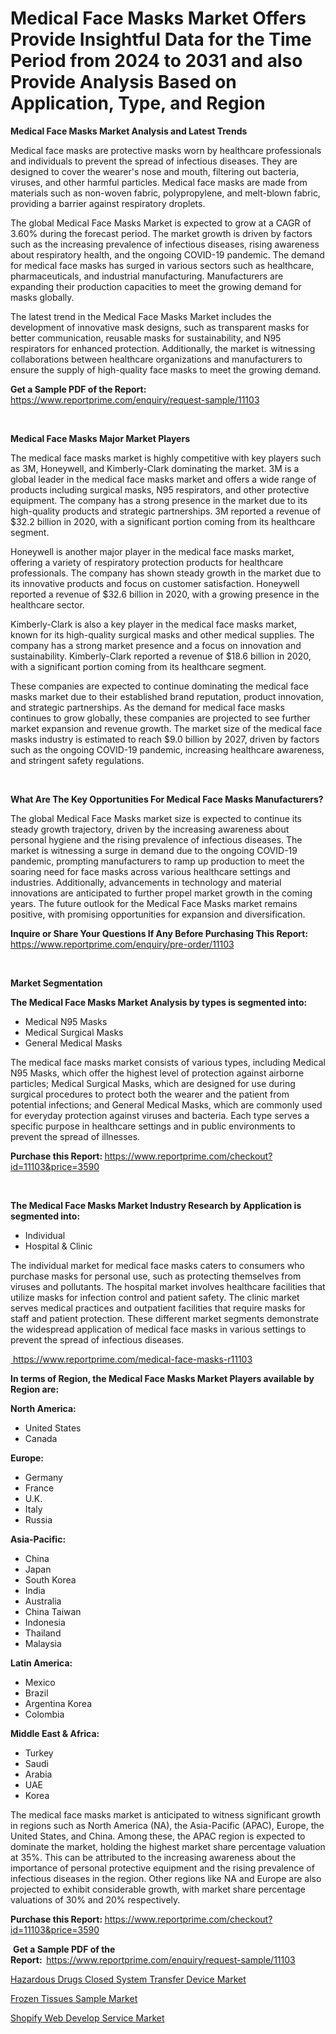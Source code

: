 <p><h1>Medical Face Masks Market Offers Provide Insightful Data for the Time Period from 2024 to 2031 and also Provide Analysis Based on Application, Type, and Region</h1></p><p><strong>Medical Face Masks Market Analysis and Latest Trends</strong></p>
<p><p>Medical face masks are protective masks worn by healthcare professionals and individuals to prevent the spread of infectious diseases. They are designed to cover the wearer's nose and mouth, filtering out bacteria, viruses, and other harmful particles. Medical face masks are made from materials such as non-woven fabric, polypropylene, and melt-blown fabric, providing a barrier against respiratory droplets.</p><p>The global Medical Face Masks Market is expected to grow at a CAGR of 3.60% during the forecast period. The market growth is driven by factors such as the increasing prevalence of infectious diseases, rising awareness about respiratory health, and the ongoing COVID-19 pandemic. The demand for medical face masks has surged in various sectors such as healthcare, pharmaceuticals, and industrial manufacturing. Manufacturers are expanding their production capacities to meet the growing demand for masks globally.</p><p>The latest trend in the Medical Face Masks Market includes the development of innovative mask designs, such as transparent masks for better communication, reusable masks for sustainability, and N95 respirators for enhanced protection. Additionally, the market is witnessing collaborations between healthcare organizations and manufacturers to ensure the supply of high-quality face masks to meet the growing demand.</p></p>
<p><strong>Get a Sample PDF of the Report:&nbsp;</strong> <a href="https://www.reportprime.com/enquiry/request-sample/11103">https://www.reportprime.com/enquiry/request-sample/11103</a></p>
<p>&nbsp;</p>
<p><strong>Medical Face Masks Major Market Players</strong></p>
<p><p>The medical face masks market is highly competitive with key players such as 3M, Honeywell, and Kimberly-Clark dominating the market. 3M is a global leader in the medical face masks market and offers a wide range of products including surgical masks, N95 respirators, and other protective equipment. The company has a strong presence in the market due to its high-quality products and strategic partnerships. 3M reported a revenue of $32.2 billion in 2020, with a significant portion coming from its healthcare segment.</p><p>Honeywell is another major player in the medical face masks market, offering a variety of respiratory protection products for healthcare professionals. The company has shown steady growth in the market due to its innovative products and focus on customer satisfaction. Honeywell reported a revenue of $32.6 billion in 2020, with a growing presence in the healthcare sector.</p><p>Kimberly-Clark is also a key player in the medical face masks market, known for its high-quality surgical masks and other medical supplies. The company has a strong market presence and a focus on innovation and sustainability. Kimberly-Clark reported a revenue of $18.6 billion in 2020, with a significant portion coming from its healthcare segment.</p><p>These companies are expected to continue dominating the medical face masks market due to their established brand reputation, product innovation, and strategic partnerships. As the demand for medical face masks continues to grow globally, these companies are projected to see further market expansion and revenue growth. The market size of the medical face masks industry is estimated to reach $9.0 billion by 2027, driven by factors such as the ongoing COVID-19 pandemic, increasing healthcare awareness, and stringent safety regulations.</p></p>
<p>&nbsp;</p>
<p><strong>What Are The Key Opportunities For Medical Face Masks Manufacturers?</strong></p>
<p><p>The global Medical Face Masks market size is expected to continue its steady growth trajectory, driven by the increasing awareness about personal hygiene and the rising prevalence of infectious diseases. The market is witnessing a surge in demand due to the ongoing COVID-19 pandemic, prompting manufacturers to ramp up production to meet the soaring need for face masks across various healthcare settings and industries. Additionally, advancements in technology and material innovations are anticipated to further propel market growth in the coming years. The future outlook for the Medical Face Masks market remains positive, with promising opportunities for expansion and diversification.</p></p>
<p><strong>Inquire or Share Your Questions If Any Before Purchasing This Report:</strong> <a href="https://www.reportprime.com/enquiry/pre-order/11103">https://www.reportprime.com/enquiry/pre-order/11103</a></p>
<p>&nbsp;</p>
<p><strong>Market Segmentation</strong></p>
<p><strong>The Medical Face Masks Market Analysis by types is segmented into:</strong></p>
<p><ul><li>Medical N95 Masks</li><li>Medical Surgical Masks</li><li>General Medical Masks</li></ul></p>
<p><p>The medical face masks market consists of various types, including Medical N95 Masks, which offer the highest level of protection against airborne particles; Medical Surgical Masks, which are designed for use during surgical procedures to protect both the wearer and the patient from potential infections; and General Medical Masks, which are commonly used for everyday protection against viruses and bacteria. Each type serves a specific purpose in healthcare settings and in public environments to prevent the spread of illnesses.</p></p>
<p><strong>Purchase this Report:&nbsp;</strong><a href="https://www.reportprime.com/checkout?id=11103&price=3590">https://www.reportprime.com/checkout?id=11103&price=3590</a></p>
<p>&nbsp;</p>
<p><strong>The Medical Face Masks Market Industry Research by Application is segmented into:</strong></p>
<p><ul><li>Individual</li><li>Hospital & Clinic</li></ul></p>
<p><p>The individual market for medical face masks caters to consumers who purchase masks for personal use, such as protecting themselves from viruses and pollutants. The hospital market involves healthcare facilities that utilize masks for infection control and patient safety. The clinic market serves medical practices and outpatient facilities that require masks for staff and patient protection. These different market segments demonstrate the widespread application of medical face masks in various settings to prevent the spread of infectious diseases.</p></p>
<p><a href="https://www.reportprime.com/medical-face-masks-r11103">&nbsp;https://www.reportprime.com/medical-face-masks-r11103</a></p>
<p><strong>In terms of Region, the Medical Face Masks Market Players available by Region are:</strong></p>
<p>
    <p> <strong> North America: </strong>
        <ul>
            <li>United States</li>
            <li>Canada</li>
        </ul>
        </p> 
    <p> <strong> Europe: </strong>
        <ul>
            <li>Germany</li>
            <li>France</li>
            <li>U.K.</li>
            <li>Italy</li>
            <li>Russia</li>
        </ul>
        </p> 
    <p> <strong> Asia-Pacific: </strong>
        <ul>
            <li>China</li>
            <li>Japan</li>
            <li>South Korea</li>
            <li>India</li>
            <li>Australia</li>
            <li>China Taiwan</li>
            <li>Indonesia</li>
            <li>Thailand</li>
            <li>Malaysia</li>
        </ul>
        </p> 
    <p> <strong> Latin America: </strong>
        <ul>
            <li>Mexico</li>
            <li>Brazil</li>
            <li>Argentina Korea</li>
            <li>Colombia</li>
        </ul>
        </p> 
    <p> <strong> Middle East & Africa: </strong>
        <ul>
            <li>Turkey</li>
            <li>Saudi</li>
            <li>Arabia</li>
            <li>UAE</li>
            <li>Korea</li>
        </ul>
    </p>
    </p>
<p><p>The medical face masks market is anticipated to witness significant growth in regions such as North America (NA), the Asia-Pacific (APAC), Europe, the United States, and China. Among these, the APAC region is expected to dominate the market, holding the highest market share percentage valuation at 35%. This can be attributed to the increasing awareness about the importance of personal protective equipment and the rising prevalence of infectious diseases in the region. Other regions like NA and Europe are also projected to exhibit considerable growth, with market share percentage valuations of 30% and 20% respectively.</p></p>
<p><strong>Purchase this Report: </strong><a href="https://www.reportprime.com/checkout?id=11103&price=3590">https://www.reportprime.com/checkout?id=11103&price=3590</a></p>
<p>&nbsp;<strong>Get a Sample PDF of the Report:&nbsp;&nbsp;</strong><a href="https://www.reportprime.com/enquiry/request-sample/11103">https://www.reportprime.com/enquiry/request-sample/11103</a></p>
<p><strong></strong></p>
<p><p><a href="https://github.com/ajiariaa/Market-Research-Report-List-1/blob/main/hazardous-drugs-closed-system-transfer-device-market.md">Hazardous Drugs Closed System Transfer Device Market</a></p><p><a href="https://github.com/sarohimweaach77/Market-Research-Report-List-1/blob/main/frozen-tissues-sample-market.md">Frozen Tissues Sample Market</a></p><p><a href="https://view.publitas.com/reportprime-1/shopify-web-develop-service-market-outlook-and-forecast-from-2024-to-2031/">Shopify Web Develop Service Market</a></p></p>